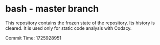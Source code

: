 # bash - master branch

This repository contains the frozen state of the repository.
Its history is cleared. It is used only for static code
analysis with Codacy.

Commit Time: 1725928951